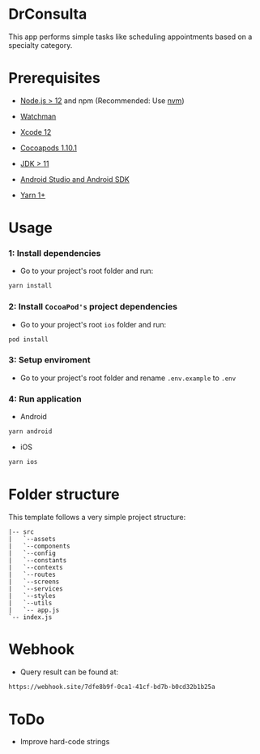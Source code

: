 # DrConsulta

This app performs simple tasks like scheduling appointments based on a specialty category.

# Prerequisites

- [Node.js > 12](https://nodejs.org) and npm (Recommended: Use [nvm](https://github.com/nvm-sh/nvm))

- [Watchman](https://facebook.github.io/watchman)

- [Xcode 12](https://developer.apple.com/xcode)

- [Cocoapods 1.10.1](https://cocoapods.org)

- [JDK > 11](https://www.oracle.com/java/technologies/javase-jdk11-downloads.html)

- [Android Studio and Android SDK](https://developer.android.com/studio)

- [Yarn 1+](https://classic.yarnpkg.com/lang/en)

# Usage

###  1: Install dependencies

- Go to your project's root folder and run:
```bash
yarn install
```

###  2: Install `CocoaPod's` project dependencies

- Go to your project's root `ios` folder and run:
```bash
pod install
```

###  3: Setup enviroment

- Go to your project's root folder and rename `.env.example` to `.env`

###  4: Run application

- Android
```bash
yarn android
```

- iOS
```bash
yarn ios
```

# Folder structure

This template follows a very simple project structure:
```
|-- src
|   `--assets
|   `--components
|   `--config
|   `--constants
|   `--contexts
|   `--routes
|   `--screens
|   `--services
|   `--styles
|   `--utils
|   `-- app.js
`-- index.js
```

# Webhook

- Query result can be found at:

```bash
https://webhook.site/7dfe8b9f-0ca1-41cf-bd7b-b0cd32b1b25a
```

# ToDo
- Improve hard-code strings
